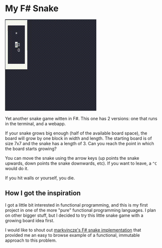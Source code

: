 # My F# Snake
![A little gameplay gif](game.gif)

Yet another snake game witten in F#. This one has 2 versions: one that runs in the terminal, and a webapp.

If your snake grows big enough (half of the available board space), the board will grow by one block in width and length. The starting board is of size 7x7 and the snake has a length of 3. Can you reach the point in which the board starts growing?

You can move the snake using the arrow keys (up points the snake upwards, down points the snake downwards, etc). If you want to leave, a `^C` would do it.

If you hit walls or yourself, you die.

## How I got the inspiration
I got a little bit interested in functional programming, and this is my first project in one of the more "pure" functional programming languages. I plan on other bigger stuff, but I decided to try this little snake game with a growing board idea first.

I would like to shout out [markvincze's F# snake implementation](https://github.com/markvincze/FableSnake) that provided me an easy to browse example of a functional, immutable approach to this problem.